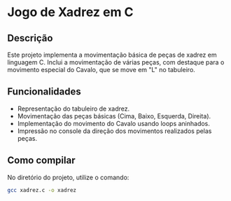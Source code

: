 # Jogo de Xadrez em C

## Descrição

Este projeto implementa a movimentação básica de peças de xadrez em linguagem C. Inclui a movimentação de várias peças, com destaque para o movimento especial do Cavalo, que se move em "L" no tabuleiro.

## Funcionalidades

- Representação do tabuleiro de xadrez.
- Movimentação das peças básicas (Cima, Baixo, Esquerda, Direita).
- Implementação do movimento do Cavalo usando loops aninhados.
- Impressão no console da direção dos movimentos realizados pelas peças.

## Como compilar

No diretório do projeto, utilize o comando:

```bash
gcc xadrez.c -o xadrez
